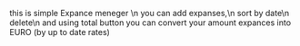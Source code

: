 this is simple Expance meneger \n
you can add expanses,\n
sort by date\n
delete\n
and using total button you can convert your amount expances into EURO (by up to date rates)
